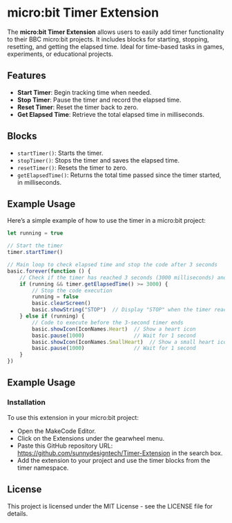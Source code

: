 # micro:bit Timer Extension

The **micro:bit Timer Extension** allows users to easily add timer functionality to their BBC micro:bit projects. It includes blocks for starting, stopping, resetting, and getting the elapsed time. Ideal for time-based tasks in games, experiments, or educational projects.

## Features

- **Start Timer**: Begin tracking time when needed.
- **Stop Timer**: Pause the timer and record the elapsed time.
- **Reset Timer**: Reset the timer back to zero.
- **Get Elapsed Time**: Retrieve the total elapsed time in milliseconds.

## Blocks

- `startTimer()`: Starts the timer.
- `stopTimer()`: Stops the timer and saves the elapsed time.
- `resetTimer()`: Resets the timer to zero.
- `getElapsedTime()`: Returns the total time passed since the timer started, in milliseconds.

## Example Usage

Here’s a simple example of how to use the timer in a micro:bit project:

```javascript
let running = true

// Start the timer
timer.startTimer()

// Main loop to check elapsed time and stop the code after 3 seconds
basic.forever(function () {
    // Check if the timer has reached 3 seconds (3000 milliseconds) and the code is still running
    if (running && timer.getElapsedTime() >= 3000) {
        // Stop the code execution
        running = false
        basic.clearScreen()
        basic.showString("STOP")  // Display "STOP" when the timer reaches 3 seconds
    } else if (running) {
        // Code to execute before the 3-second timer ends
        basic.showIcon(IconNames.Heart)  // Show a heart icon
        basic.pause(1000)                // Wait for 1 second
        basic.showIcon(IconNames.SmallHeart)  // Show a small heart icon
        basic.pause(1000)                // Wait for 1 second
    }
})

```

## Example Usage
### Installation
To use this extension in your micro:bit project:

- Open the MakeCode Editor.
- Click on the Extensions under the gearwheel menu.
- Paste this GitHub repository URL: https://github.com/sunnydesigntech/Timer-Extension in the search box.
- Add the extension to your project and use the timer blocks from the timer namespace.

## License
This project is licensed under the MIT License - see the LICENSE file for details.

